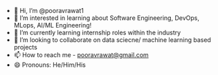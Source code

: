- 👋 Hi, I’m @pooravrawat1
- 👀 I’m interested in learning about Software Engineering, DevOps, MLops, AI/ML Engineering!
- 🌱 I’m currently learning internship roles within the industry
- 💞️ I’m looking to collaborate on data sciecne/ machine learning based projects
- 📫 How to reach me - pooravrawat@gmail.com
- 😄 Pronouns: He/Him/His

<!---
pooravrawat1/pooravrawat1 is a ✨ special ✨ repository because its `README.md` (this file) appears on your GitHub profile.
You can click the Preview link to take a look at your changes.
--->
